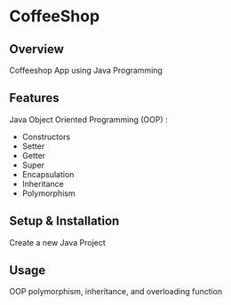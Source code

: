 # CoffeeShop

## Overview
Coffeeshop App using Java Programming

## Features
Java Object Oriented Programming (OOP) :
- Constructors
- Setter
- Getter
- Super
- Encapsulation
- Inheritance
- Polymorphism


## Setup & Installation 
Create a new Java Project

## Usage
OOP polymorphism, inheritance, and overloading function

